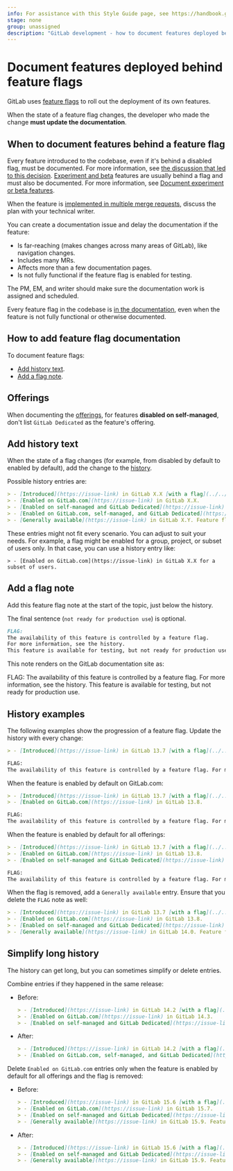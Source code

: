 ```yaml
---
info: For assistance with this Style Guide page, see https://handbook.gitlab.com/handbook/product/ux/technical-writing/#assignments-to-other-projects-and-subjects.
stage: none
group: unassigned
description: "GitLab development - how to document features deployed behind feature flags"
---
```


# Document features deployed behind feature flags

GitLab uses [feature flags](../feature_flags/index.md) to roll
out the deployment of its own features.

When the state of a feature flag changes, the developer who made the change
**must update the documentation**.

## When to document features behind a feature flag

Every feature introduced to the codebase, even if it's behind a disabled flag,
must be documented. For more information, see
[the discussion that led to this decision](https://gitlab.com/gitlab-org/gitlab/-/merge_requests/47917#note_459984428). [Experiment and beta](../../policy/development_stages_support.md) features are usually behind a flag and must also be documented. For more information, see [Document experiment or beta features](experiment_beta.md).

When the feature is [implemented in multiple merge requests](../feature_flags/index.md#feature-flags-in-gitlab-development),
discuss the plan with your technical writer.

You can create a documentation issue and delay the documentation if the feature:

- Is far-reaching (makes changes across many areas of GitLab), like navigation changes.
- Includes many MRs.
- Affects more than a few documentation pages.
- Is not fully functional if the feature flag is enabled for testing.

The PM, EM, and writer should make sure the documentation work is assigned and scheduled.

Every feature flag in the codebase is [in the documentation](../../user/feature_flags.md),
even when the feature is not fully functional or otherwise documented.

## How to add feature flag documentation

To document feature flags:

- [Add history text](#add-history-text).
- [Add a flag note](#add-a-flag-note).

## Offerings

When documenting the [offerings](styleguide/availability_details.md#offering), for features
**disabled on self-managed**, don't list `GitLab Dedicated` as the feature's offering.

## Add history text

When the state of a flag changes (for example, from disabled by default to enabled by default), add the change to the
[history](../documentation/styleguide/availability_details.md#history).

Possible history entries are:

```markdown
> - [Introduced](https://issue-link) in GitLab X.X [with a flag](../../administration/feature_flags.md) named `flag_name`. Disabled by default.
> - [Enabled on GitLab.com](https://issue-link) in GitLab X.X.
> - [Enabled on self-managed and GitLab Dedicated](https://issue-link) in GitLab X.X.
> - [Enabled on GitLab.com, self-managed, and GitLab Dedicated](https://issue-link) in GitLab X.X.
> - [Generally available](https://issue-link) in GitLab X.Y. Feature flag `flag_name` removed.
```

These entries might not fit every scenario. You can adjust to suit your needs.
For example, a flag might be enabled for a group, project, or subset of users only.
In that case, you can use a history entry like:

`> - [Enabled on GitLab.com](https://issue-link) in GitLab X.X for a subset of users.`

## Add a flag note

Add this feature flag note at the start of the topic, just below the history.

The final sentence (`not ready for production use`) is optional.

```markdown
FLAG:
The availability of this feature is controlled by a feature flag.
For more information, see the history.
This feature is available for testing, but not ready for production use.
```

This note renders on the GitLab documentation site as:

FLAG:
The availability of this feature is controlled by a feature flag.
For more information, see the history.
This feature is available for testing, but not ready for production use.

## History examples

The following examples show the progression of a feature flag. Update the history with every change:

```markdown
> - [Introduced](https://issue-link) in GitLab 13.7 [with a flag](../../administration/feature_flags.md) named `forti_token_cloud`. Disabled by default.

FLAG:
The availability of this feature is controlled by a feature flag. For more information, see the history.
```

When the feature is enabled by default on GitLab.com:

```markdown
> - [Introduced](https://issue-link) in GitLab 13.7 [with a flag](../../administration/feature_flags.md) named `forti_token_cloud`. Disabled by default.
> - [Enabled on GitLab.com](https://issue-link) in GitLab 13.8.

FLAG:
The availability of this feature is controlled by a feature flag. For more information, see the history.
```

When the feature is enabled by default for all offerings:

```markdown
> - [Introduced](https://issue-link) in GitLab 13.7 [with a flag](../../administration/feature_flags.md) named `forti_token_cloud`. Disabled by default.
> - [Enabled on GitLab.com](https://issue-link) in GitLab 13.8.
> - [Enabled on self-managed and GitLab Dedicated](https://issue-link) in GitLab 13.9.

FLAG:
The availability of this feature is controlled by a feature flag. For more information, see the history.
```

When the flag is removed, add a `Generally available` entry. Ensure that you delete the `FLAG` note as well:

```markdown
> - [Introduced](https://issue-link) in GitLab 13.7 [with a flag](../../administration/feature_flags.md) named `forti_token_cloud`. Disabled by default.
> - [Enabled on GitLab.com](https://issue-link) in GitLab 13.8.
> - [Enabled on self-managed and GitLab Dedicated](https://issue-link) in GitLab 13.9.
> - [Generally available](https://issue-link) in GitLab 14.0. Feature flag `forti_token_cloud` removed.
```

## Simplify long history

The history can get long, but you can sometimes simplify or delete entries.

Combine entries if they happened in the same release:

- Before:

  ```markdown
  > - [Introduced](https://issue-link) in GitLab 14.2 [with a flag](../../administration/feature_flags.md) named `ci_include_rules`. Disabled by default.
  > - [Enabled on GitLab.com](https://issue-link) in GitLab 14.3.
  > - [Enabled on self-managed and GitLab Dedicated](https://issue-link) in GitLab 14.3.
  ```

- After:

  ```markdown
  > - [Introduced](https://issue-link) in GitLab 14.2 [with a flag](../../administration/feature_flags.md) named `ci_include_rules`. Disabled by default.
  > - [Enabled on GitLab.com, self-managed, and GitLab Dedicated](https://issue-link) in GitLab 14.3.
  ```

Delete `Enabled on GitLab.com` entries only when the feature is enabled by default for all offerings and the flag is removed:

- Before:

  ```markdown
  > - [Introduced](https://issue-link) in GitLab 15.6 [with a flag](../../administration/feature_flags.md) named `ci_hooks_pre_get_sources_script`. Disabled by default.
  > - [Enabled on GitLab.com](https://issue-link) in GitLab 15.7.
  > - [Enabled on self-managed and GitLab Dedicated](https://issue-link) in GitLab 15.8.
  > - [Generally available](https://issue-link) in GitLab 15.9. Feature flag `ci_hooks_pre_get_sources_script` removed.
  ```

- After:

  ```markdown
  > - [Introduced](https://issue-link) in GitLab 15.6 [with a flag](../../administration/feature_flags.md) named `ci_hooks_pre_get_sources_script`. Disabled by default.
  > - [Enabled on self-managed and GitLab Dedicated](https://issue-link) in GitLab 15.8.
  > - [Generally available](https://issue-link) in GitLab 15.9. Feature flag `ci_hooks_pre_get_sources_script` removed.
  ```
